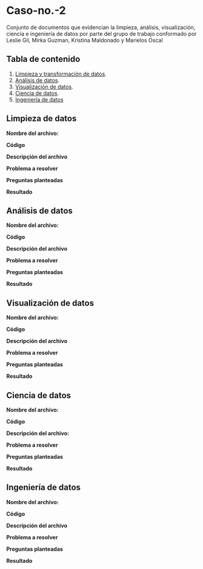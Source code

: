 # Caso-no.-2
Conjunto de documentos que evidencian la limpieza, análisis, visualización, ciencia e ingeniería de datos por parte del grupo de trabajo conformado por Leslie Gil, Mirka Guzman, Kristina Maldonado y Marielos Oscal


## Tabla de contenido

1. [Limpieza y transformación de datos](https://github.com/LesG016/Caso-no.-2/blob/main/README.md#limpieza-de-datos).
2. [Análisis de datos](https://github.com/LesG016/Caso-no.-2#an%C3%A1lisis-de-datos).
3. [Visualización de datos](https://github.com/LesG016/Caso-no.-2#visualizaci%C3%B3n-de-datos).
4. [Ciencia de datos](https://github.com/LesG016/Caso-no.-2#ciencia-de-datos).
5. [Ingeniería de datos](https://github.com/LesG016/Caso-no.-2#ingenier%C3%ADa-de-datos)


## Limpieza de datos
**Nombre del archivo:**

**Código** 

**Descripçión del archivo**

**Problema a resolver**

**Preguntas planteadas**

**Resultado**


## Análisis de datos
**Nombre del archivo:**

**Código**

**Descripción del archivo**

**Problema a resolver**

**Preguntas planteadas**

**Resultado**


## Visualización de datos 
**Nombre del archivo:**

**Código**

**Descripción del archivo**

**Problema a resolver**

**Preguntas planteadas**

**Resultado**


## Ciencia de datos
**Nombre del archivo:**

**Código**

**Descripción del archivo:**

**Problema a resolver**

**Preguntas planteadas**

**Resultado**

   
## Ingeniería de datos 
**Nombre del archivo:** 

**Código**

**Descripción del archivo** 

**Problema a resolver**

**Preguntas planteadas**

**Resultado**
